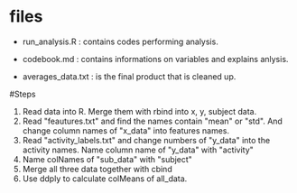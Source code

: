 # files
- run_analysis.R : contains codes performing analysis.

- codebook.md : contains informations on variables and explains anlysis.

- averages_data.txt : is the final product that is cleaned up.

#Steps 
1. Read data into R. Merge them with rbind into x, y, subject data.
2. Read "feautures.txt" and find the names contain "mean" or "std". And change column names of "x_data" into features names.
3. Read "activity_labels.txt" and change numbers of "y_data" into the activity names. Name column name of "y_data" with "activity"
4. Name colNames of "sub_data" with "subject"
5. Merge all three data together with cbind
6. Use ddply to calculate colMeans of all_data.


